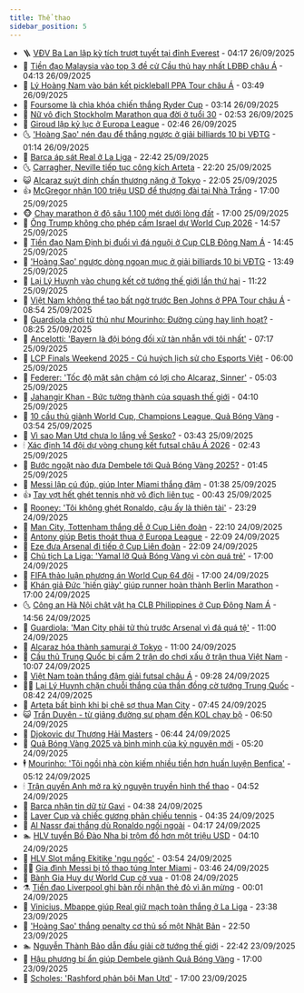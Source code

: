```yaml
---
title: Thể thao
sidebar_position: 5
---
```


<!-- vnexpress-the-thao:START -->
- 🪜 [VĐV Ba Lan lập kỳ tích trượt tuyết tại đỉnh Everest](https://vnexpress.net/vdv-ba-lan-lap-ky-tich-truot-tuyet-tai-dinh-everest-4943939.html) - 04:17 26/09/2025
- 🦩 [Tiền đạo Malaysia vào top 3 đề cử Cầu thủ hay nhất LĐBĐ châu Á](https://vnexpress.net/tien-dao-malaysia-vao-top-3-de-cu-cau-thu-hay-nhat-ldbd-chau-a-4943938.html) - 04:13 26/09/2025
- 🧰 [Lý Hoàng Nam vào bán kết pickleball PPA Tour châu Á](https://vnexpress.net/ly-hoang-nam-vao-ban-ket-pickleball-ppa-tour-chau-a-4943920.html) - 03:49 26/09/2025
- 🤗 [Foursome là chìa khóa chiến thắng Ryder Cup](https://vnexpress.net/foursome-la-chia-khoa-chien-thang-ryder-cup-4943774.html) - 03:14 26/09/2025
- 🥳 [Nữ vô địch Stockholm Marathon qua đời ở tuổi 30](https://vnexpress.net/nu-vo-dich-stockholm-marathon-qua-doi-o-tuoi-30-4943835.html) - 02:53 26/09/2025
- 🦣 [Giroud lập kỷ lục ở Europa League](https://vnexpress.net/giroud-lap-ky-luc-o-europa-league-4943857.html) - 02:46 26/09/2025
- 🌜 [&#39;Hoàng Sao&#39; nén đau để thắng ngược ở giải billiards 10 bi VĐTG](https://vnexpress.net/hoang-sao-nen-dau-de-thang-nguoc-o-giai-billiards-10-bi-vdtg-4943812.html) - 01:14 26/09/2025
- 🫶 [Barca áp sát Real ở La Liga](https://vnexpress.net/barca-ap-sat-real-o-la-liga-4943788.html) - 22:42 25/09/2025
- 🌜 [Carragher, Neville tiếp tục công kích Arteta](https://vnexpress.net/carragher-neville-tiep-tuc-cong-kich-arteta-4943742.html) - 22:20 25/09/2025
- 😺 [Alcaraz suýt dính chấn thương nặng ở Tokyo](https://vnexpress.net/alcaraz-suyt-dinh-chan-thuong-nang-o-tokyo-4943780.html) - 22:05 25/09/2025
- 👍 [McGregor nhận 100 triệu USD để thượng đài tại Nhà Trắng](https://vnexpress.net/mcgregor-nhan-100-trieu-usd-de-thuong-dai-tai-nha-trang-4943767.html) - 17:00 25/09/2025
- 🐵 [Chạy marathon ở độ sâu 1.100 mét dưới lòng đất](https://vnexpress.net/chay-marathon-o-do-sau-1-100-met-duoi-long-dat-4943744.html) - 17:00 25/09/2025
- 💫 [Ông Trump không cho phép cấm Israel dự World Cup 2026](https://vnexpress.net/ong-trump-khong-cho-phep-cam-israel-du-world-cup-2026-4943749.html) - 14:57 25/09/2025
- 🦆 [Tiền đạo Nam Định bị đuổi vì đá nguội ở Cup CLB Đông Nam Á](https://vnexpress.net/tien-dao-nam-dinh-bi-duoi-vi-da-nguoi-o-cup-clb-dong-nam-a-4943741.html) - 14:45 25/09/2025
- 🙉 [&#39;Hoàng Sao&#39; ngược dòng ngoạn mục ở giải billiards 10 bi VĐTG](https://vnexpress.net/hoang-sao-nguoc-dong-ngoan-muc-o-giai-billiards-10-bi-vdtg-4943743.html) - 13:49 25/09/2025
- 📝 [Lại Lý Huynh vào chung kết cờ tướng thế giới lần thứ hai](https://vnexpress.net/lai-ly-huynh-vao-chung-ket-co-tuong-the-gioi-lan-thu-hai-4943719.html) - 11:22 25/09/2025
- 💯 [Việt Nam không thể tạo bất ngờ trước Ben Johns ở PPA Tour châu Á](https://vnexpress.net/viet-nam-khong-the-tao-bat-ngo-truoc-ben-johns-o-ppa-tour-chau-a-4943658.html) - 08:54 25/09/2025
- 🌈 [Guardiola chơi tử thủ như Mourinho: Đường cùng hay linh hoạt?](https://vnexpress.net/guardiola-choi-tu-thu-nhu-mourinho-duong-cung-hay-linh-hoat-4943473.html) - 08:25 25/09/2025
- 🦩 [Ancelotti: &#39;Bayern là đội bóng đối xử tàn nhẫn với tôi nhất&#39;](https://vnexpress.net/ancelotti-bayern-la-doi-bong-doi-xu-tan-nhan-voi-toi-nhat-4943566.html) - 07:17 25/09/2025
- 🐲 [LCP Finals Weekend 2025 - Cú huých lịch sử cho Esports Việt](https://vnexpress.net/lcp-finals-weekend-2025-cu-huych-lich-su-cho-esports-viet-4943151.html) - 06:00 25/09/2025
- 🌁 [Federer: &#39;Tốc độ mặt sân chậm có lợi cho Alcaraz, Sinner&#39;](https://vnexpress.net/federer-toc-do-mat-san-cham-co-loi-cho-alcaraz-sinner-4943533.html) - 05:03 25/09/2025
- 💯 [Jahangir Khan - Bức tường thành của squash thế giới](https://vnexpress.net/jahangir-khan-buc-tuong-thanh-cua-squash-the-gioi-4942476.html) - 04:10 25/09/2025
- 🌝 [10 cầu thủ giành World Cup, Champions League, Quả Bóng Vàng](https://vnexpress.net/10-cau-thu-gianh-world-cup-champions-league-qua-bong-vang-4943036.html) - 03:54 25/09/2025
- 🤖 [Vì sao Man Utd chưa lo lắng về Sesko?](https://vnexpress.net/vi-sao-man-utd-chua-lo-lang-ve-sesko-4942939.html) - 03:43 25/09/2025
- 🕯 [Xác định 14 đội dự vòng chung kết futsal châu Á 2026](https://vnexpress.net/xac-dinh-14-doi-du-vong-chung-ket-futsal-chau-a-2026-4943432.html) - 02:43 25/09/2025
- 🧰 [Bước ngoặt nào đưa Dembele tới Quả Bóng Vàng 2025?](https://vnexpress.net/buoc-ngoat-nao-dua-dembele-toi-qua-bong-vang-2025-4942763.html) - 01:45 25/09/2025
- 🥳 [Messi lập cú đúp, giúp Inter Miami thắng đậm](https://vnexpress.net/messi-lap-cu-dup-giup-inter-miami-thang-dam-4943393.html) - 01:38 25/09/2025
- 👍 [Tay vợt hết ghét tennis nhờ vô địch liên tục](https://vnexpress.net/tay-vot-het-ghet-tennis-nho-vo-dich-lien-tuc-4943344.html) - 00:43 25/09/2025
- 💪 [Rooney: &#39;Tôi không ghét Ronaldo, cậu ấy là thiên tài&#39;](https://vnexpress.net/rooney-toi-khong-ghet-ronaldo-cau-ay-la-thien-tai-4943339.html) - 23:29 24/09/2025
- 👹 [Man City, Tottenham thắng dễ ở Cup Liên đoàn](https://vnexpress.net/man-city-tottenham-thang-de-o-cup-lien-doan-4943340.html) - 22:10 24/09/2025
- 🧰 [Antony giúp Betis thoát thua ở Europa League](https://vnexpress.net/antony-giup-betis-thoat-thua-o-europa-league-4943342.html) - 22:09 24/09/2025
- 🚀 [Eze đưa Arsenal đi tiếp ở Cup Liên đoàn](https://vnexpress.net/eze-dua-arsenal-di-tiep-o-cup-lien-doan-4943341.html) - 22:09 24/09/2025
- 🎃 [Chủ tịch La Liga: &#39;Yamal lỡ Quả Bóng Vàng vì còn quá trẻ&#39;](https://vnexpress.net/chu-tich-la-liga-yamal-lo-qua-bong-vang-vi-con-qua-tre-4943304.html) - 17:00 24/09/2025
- 🧰 [FIFA thảo luận phương án World Cup 64 đội](https://vnexpress.net/fifa-thao-luan-phuong-an-world-cup-64-doi-4943278.html) - 17:00 24/09/2025
- 👀 [Khán giả Đức &#39;hiến giày&#39; giúp runner hoàn thành Berlin Marathon](https://vnexpress.net/khan-gia-duc-hien-giay-giup-runner-hoan-thanh-berlin-marathon-4943010.html) - 17:00 24/09/2025
- 🌜 [Công an Hà Nội chật vật hạ CLB Philippines ở Cup Đông Nam Á](https://vnexpress.net/cong-an-ha-noi-chat-vat-ha-clb-philippines-o-cup-dong-nam-a-4943306.html) - 14:56 24/09/2025
- 🫶 [Guardiola: &#39;Man City phải tử thủ trước Arsenal vì đá quá tệ&#39;](https://vnexpress.net/guardiola-man-city-phai-tu-thu-truoc-arsenal-vi-da-qua-te-4943174.html) - 11:00 24/09/2025
- 🦄 [Alcaraz hóa thành samurai ở Tokyo](https://vnexpress.net/alcaraz-hoa-thanh-samurai-o-tokyo-4943052.html) - 11:00 24/09/2025
- 🥳 [Cầu thủ Trung Quốc bị cấm 2 trận do chơi xấu ở trận thua Việt Nam](https://vnexpress.net/cau-thu-trung-quoc-bi-cam-2-tran-do-choi-xau-o-tran-thua-viet-nam-4943226.html) - 10:07 24/09/2025
- 🐲 [Việt Nam toàn thắng đậm giải futsal châu Á](https://vnexpress.net/viet-nam-toan-thang-dam-giai-futsal-chau-a-4943182.html) - 09:28 24/09/2025
- 🧑‍🏫 [Lại Lý Huynh chặn chuỗi thắng của thần đồng cờ tướng Trung Quốc](https://vnexpress.net/lai-ly-huynh-chan-chuoi-thang-cua-than-dong-co-tuong-trung-quoc-4943139.html) - 08:42 24/09/2025
- 🤔 [Arteta bất bình khi bị chê sợ thua Man City](https://vnexpress.net/arteta-bat-binh-khi-bi-che-so-thua-man-city-4942961.html) - 07:45 24/09/2025
- 😺 [Trần Duyên - từ giảng đường sư phạm đến KOL chạy bộ](https://vnexpress.net/tran-duyen-tu-giang-duong-su-pham-den-kol-chay-bo-4939767.html) - 06:50 24/09/2025
- 💪 [Djokovic dự Thượng Hải Masters](https://vnexpress.net/djokovic-du-thuong-hai-masters-4943058.html) - 06:44 24/09/2025
- 💼 [Quả Bóng Vàng 2025 và bình minh của kỷ nguyên mới](https://vnexpress.net/qua-bong-vang-2025-va-binh-minh-cua-ky-nguyen-moi-4943037.html) - 05:20 24/09/2025
- 🕴 [Mourinho: &#39;Tôi ngồi nhà còn kiếm nhiều tiền hơn huấn luyện Benfica&#39;](https://vnexpress.net/mourinho-toi-ngoi-nha-con-kiem-nhieu-tien-hon-huan-luyen-benfica-4942982.html) - 05:12 24/09/2025
- 🕯 [Trận quyền Anh mở ra kỷ nguyên truyền hình thể thao](https://vnexpress.net/tran-quyen-anh-mo-ra-ky-nguyen-truyen-hinh-the-thao-4942798.html) - 04:52 24/09/2025
- 📝 [Barca nhận tin dữ từ Gavi](https://vnexpress.net/barca-nhan-tin-du-tu-gavi-4942867.html) - 04:38 24/09/2025
- 🧐 [Laver Cup và chiếc gương phản chiếu tennis](https://vnexpress.net/laver-cup-va-chiec-guong-phan-chieu-tennis-4942833.html) - 04:35 24/09/2025
- 🙉 [Al Nassr đại thắng dù Ronaldo ngồi ngoài](https://vnexpress.net/al-nassr-dai-thang-du-ronaldo-ngoi-ngoai-4942882.html) - 04:17 24/09/2025
- 🏊 [HLV tuyển Bồ Đào Nha bị trộm đồ hơn một triệu USD](https://vnexpress.net/hlv-tuyen-bo-dao-nha-bi-trom-do-hon-mot-trieu-usd-4942941.html) - 04:10 24/09/2025
- 🌊 [HLV Slot mắng Ekitike &#39;ngu ngốc&#39;](https://vnexpress.net/hlv-slot-mang-ekitike-ngu-ngoc-4942858.html) - 03:54 24/09/2025
- 👨‍🏫 [Gia đình Messi bị tố thao túng Inter Miami](https://vnexpress.net/gia-dinh-messi-bi-to-thao-tung-inter-miami-4942891.html) - 03:46 24/09/2025
- 🥷 [Bành Gia Huy dự World Cup cờ vua](https://vnexpress.net/banh-gia-huy-du-world-cup-co-vua-4942852.html) - 01:08 24/09/2025
- ⚗️ [Tiền đạo Liverpool ghi bàn rồi nhận thẻ đỏ vì ăn mừng](https://vnexpress.net/tien-dao-liverpool-ghi-ban-roi-nhan-the-do-vi-an-mung-4942844.html) - 00:01 24/09/2025
- 🌮 [Vinicius, Mbappe giúp Real giữ mạch toàn thắng ở La Liga](https://vnexpress.net/vinicius-mbappe-giup-real-giu-mach-toan-thang-o-la-liga-4942838.html) - 23:38 23/09/2025
- 🤩 [&#39;Hoàng Sao&#39; thắng penalty cơ thủ số một Nhật Bản](https://vnexpress.net/hoang-sao-thang-penalty-co-thu-so-mot-nhat-ban-4942821.html) - 22:50 23/09/2025
- 🏊 [Nguyễn Thành Bảo dẫn đầu giải cờ tướng thế giới](https://vnexpress.net/nguyen-thanh-bao-dan-dau-giai-co-tuong-the-gioi-4942825.html) - 22:42 23/09/2025
- 🐎 [Hậu phương bí ẩn giúp Dembele giành Quả Bóng Vàng](https://vnexpress.net/hau-phuong-bi-an-giup-dembele-gianh-qua-bong-vang-4942812.html) - 17:00 23/09/2025
- 💫 [Scholes: &#39;Rashford phản bội Man Utd&#39;](https://vnexpress.net/scholes-rashford-phan-boi-man-utd-4942793.html) - 17:00 23/09/2025<!-- vnexpress-the-thao:END -->
